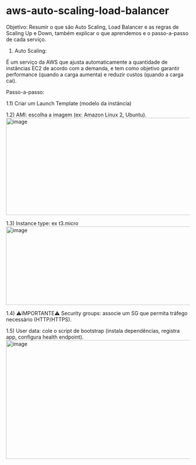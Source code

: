 # aws-auto-scaling-load-balancer

Objetivo: Resumir o que são Auto Scaling, Load Balancer e as regras de Scaling Up e Down, também explicar o que aprendemos e o passo-a-passo de cada serviço.

1) Auto Scaling:

É um serviço da AWS que ajusta automaticamente a quantidade de instâncias EC2 de acordo com a demanda, e tem como objetivo garantir performance (quando a carga aumenta) e reduzir custos (quando a carga cai).

Passo-a-passo:

1.1) Criar um Launch Template (modelo da instância)

1.2) AMI: escolha a imagem (ex: Amazon Linux 2, Ubuntu).
<img width="833" height="266" alt="image" src="https://github.com/user-attachments/assets/1424577d-72b9-45ca-9867-1af415db14a5" />

1.3) Instance type: ex t3.micro
<img width="1234" height="215" alt="image" src="https://github.com/user-attachments/assets/d0a21e87-c756-475f-8b31-80621427e6f5" />

1.4) ⚠️IMPORTANTE⚠️ Security groups: associe um SG que permita tráfego necessário (HTTP/HTTPS).

1.5) User data: cole o script de bootstrap (instala dependências, registra app, configura health endpoint).
<img width="796" height="325" alt="image" src="https://github.com/user-attachments/assets/4e83679e-b41f-4607-a9e1-f0741744aade" />






